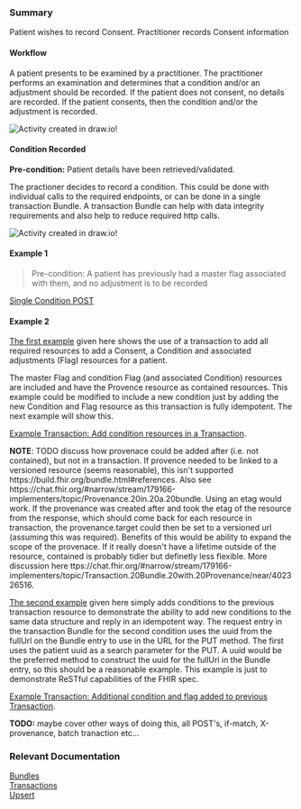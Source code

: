 
### Summary

<p>Patient wishes to record Consent. Practitioner records Consent information</p>    

#### Workflow

<p>
A patient presents to be examined by a practitioner.  The practitioner performs an examination and determines that a condition and/or an adjustment should be recorded.  If the patient does not consent, no details are recorded.  If the patient consents, then the condition and/or the adjustment is recorded.
</p>

<div>
    <img style="max-width: 70%" alt="Activity created in draw.io!" src="add-condition.drawio.png"/>
</div>

#### Condition Recorded  

<p>
<b>Pre-condition:</b> Patient details have been retrieved/validated.
</p>   

<p>
The practioner decides to record a condition.  This could be done with individual calls to the required endpoints, or can be done in a single transaction Bundle.  A transaction Bundle can help with data integrity requirements and also help to reduce required http calls.
</p>

<div>
    <img style="max-width: 70%" alt="Activity created in draw.io!" src="condition-recorded-sequence.drawio.png"/>
</div>

#### Example 1  

> Pre-condition: A patient has previously had a master flag associated with them, and no adjustment is to be recorded

[Single Condition POST](todo.html)  

#### Example 2  

<p>
<a href="server-example-add-ra-record.html#example-2">The first example</a> given here shows the use of a transaction to add all required resources to add a Consent, a Condition and associated adjustments (Flag) resources for a patient.  

The master Flag and condition Flag (and associated Condition) resources are included and have the Provence resource as contained resources.  This example could be modified to include a new condition just by adding the new Condition and Flag resource as this transaction is fully idempotent.  The next example will show this.
</p>

[Example Transaction: Add condition resources in a Transaction](Bundle-0001-add-condition-transaction-example.html).  

<p>
<b>NOTE</b>: TODO discuss how provenace could be added after (i.e. not contained), but not in a transaction.  If provence needed to be linked to a versioned resource (seems reasonable), this isn't supported https://build.fhir.org/bundle.html#references.  Also see https://chat.fhir.org/#narrow/stream/179166-implementers/topic/Provenance.20in.20a.20bundle.  Using an etag would work.  If the provenance was created after and took the etag of the resource from the response, which should come back for each resource in transaction, the provenance.target could then be set to a versioned url (assuming this was required).  Benefits of this would be ability to expand the scope of the provenace.  If it really doesn't have a lifetime outside of the resource, contained is probably tidier but definetly less flexible.  More discussion here ttps://chat.fhir.org/#narrow/stream/179166-implementers/topic/Transaction.20Bundle.20with.20Provenance/near/402326516.
</p>

<p>
<a href="server-example-add-ra-record.html#example-2">The second example</a> given here simply adds conditions to the previous transaction resource to demonstrate the ability to add new conditions to the same data structure and reply in an idempotent way.  The request entry in the transaction Bundle for the second condition uses the uuid from the fullUrl on the Bundle entry to use in the URL for the PUT method.  The first uses the patient uuid as a search parameter for the PUT.  A uuid would be the preferred method to construct the uuid for the fullUrl in the Bundle entry, so this should be a reasonable example.  This example is just to demonstrate ReSTful capabilities of the FHIR spec.
</p>

[Example Transaction: Additional condition and flag added to previous Transaction](Bundle-0001-add-condition-transaction-example.html).  

<p>
<b>TODO:</b> maybe cover other ways of doing this, all POST's, if-match, X-provenance, batch tranaction etc...
</p>

### Relevant Documentation

[Bundles](https://hl7.org/fhir/r4/bundle.html)  
[Transactions](https://hl7.org/fhir/r4/http.html#transaction)  
[Upsert](https://hl7.org/fhir/r4/http.html#upsert)  
